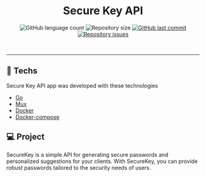 <h1 align="center">
  <br/>
  Secure Key API
</h1>

<p align="center">
  <img alt="GitHub language count" src="https://img.shields.io/github/languages/count/LucasPereiraMiranda/secure-key-api">

  <img alt="Repository size" src="https://img.shields.io/github/repo-size/LucasPereiraMiranda/secure-key-api">
  
  <a href="https://github.com/LucasPereiraMiranda/secure-key-api/commits/master">
    <img alt="GitHub last commit" src="https://img.shields.io/github/last-commit/LucasPereiraMiranda/secure-key-api">
  </a>

  <a href="https://github.com/LucasPereiraMiranda/secure-key-api/issues">
    <img alt="Repository issues" src="https://img.shields.io/github/issues/LucasPereiraMiranda/secure-key-api">
  </a>
</p>

<br>


---

## 🚀 Techs

Secure Key API app was developed with these technologies

- [Go](https://go.dev/)
- [Mux](https://github.com/gorilla/mux)
- [Docker](https://www.docker.com/)
- [Docker-compose](https://docs.docker.com/compose/)

## 💻 Project

SecureKey is a simple API for generating secure passwords and personalized suggestions for your clients. With SecureKey, you can provide robust passwords tailored to the security needs of users.
